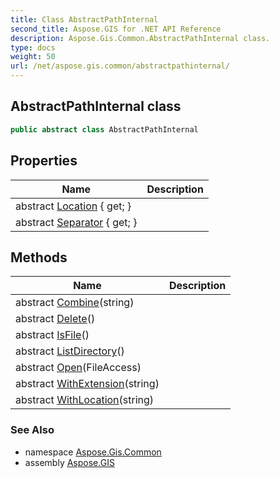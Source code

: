 ```yaml
---
title: Class AbstractPathInternal
second_title: Aspose.GIS for .NET API Reference
description: Aspose.Gis.Common.AbstractPathInternal class. 
type: docs
weight: 50
url: /net/aspose.gis.common/abstractpathinternal/
---
```

## AbstractPathInternal class

```csharp
public abstract class AbstractPathInternal
```

## Properties

| Name | Description |
| --- | --- |
| abstract [Location](../../aspose.gis.common/abstractpathinternal/location/) { get; } |  |
| abstract [Separator](../../aspose.gis.common/abstractpathinternal/separator/) { get; } |  |

## Methods

| Name | Description |
| --- | --- |
| abstract [Combine](../../aspose.gis.common/abstractpathinternal/combine/)(string) |  |
| abstract [Delete](../../aspose.gis.common/abstractpathinternal/delete/)() |  |
| abstract [IsFile](../../aspose.gis.common/abstractpathinternal/isfile/)() |  |
| abstract [ListDirectory](../../aspose.gis.common/abstractpathinternal/listdirectory/)() |  |
| abstract [Open](../../aspose.gis.common/abstractpathinternal/open/)(FileAccess) |  |
| abstract [WithExtension](../../aspose.gis.common/abstractpathinternal/withextension/)(string) |  |
| abstract [WithLocation](../../aspose.gis.common/abstractpathinternal/withlocation/)(string) |  |

### See Also

* namespace [Aspose.Gis.Common](../../aspose.gis.common/)
* assembly [Aspose.GIS](../../)


